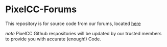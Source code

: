 PixelCC-Forums
==============

This repository is for source code from our forums, located <a href="http://pixelcc.byethost32.com/forum/">here</a>

*note* PixelCC Github respositories will be updated by our trusted members to provide you with accurate (enough!) Code.
